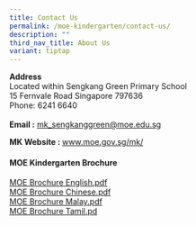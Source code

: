 ```yaml
---
title: Contact Us
permalink: /moe-kindergarten/contact-us/
description: ""
third_nav_title: About Us
variant: tiptap
---
```

<p><strong>Address</strong>
<br>Located within Sengkang Green Primary School
<br>15 Fernvale Road Singapore 797636
<br>Phone: 6241 6640
<br>
<br><strong>Email :</strong>  <a href="mailto:mk_sengkanggreen@moe.edu.sg" rel="noopener noreferrer nofollow" target="_blank">mk_sengkanggreen@moe.edu.sg</a>
</p>
<p><strong>MK Website :  </strong><a href="mailto:mk_sengkanggreen@moe.edu.sg" rel="noopener noreferrer nofollow" target="_blank"><u>www.moe.gov.sg/mk/</u></a>
</p>
<h4><strong>MOE Kindergarten Brochure</strong></h4>
<p><a href="/files/MOE%20Brochure%20English.pdf" rel="noopener noreferrer nofollow" target="_blank">MOE Brochure English.pdf</a>
<br><a href="/files/MOE%20Brochure%20Chinese.pdf" rel="noopener noreferrer nofollow" target="_blank">MOE Brochure Chinese.pdf</a>
<br><a href="/files/MOE%20Brochure%20Malay.pdf" rel="noopener noreferrer nofollow" target="_blank">MOE Brochure Malay.pdf</a>
<br><a href="/files/MOE%20Brochure%20Tamil.pdf" rel="noopener noreferrer nofollow" target="_blank">MOE Brochure Tamil.pd</a>
</p>